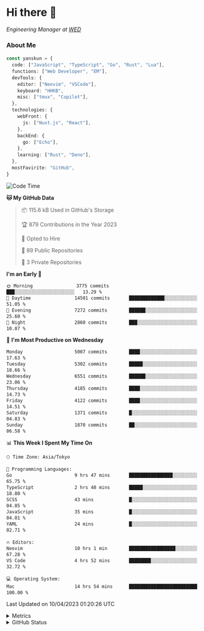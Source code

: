 # Hi there&nbsp;:wave:

<!-- ![Alt text](https://spotify-recently-played-readme.vercel.app/api?user=31kynbuubkiu3r4qh4hjuaglhfay) -->

_Engineering Manager at [WED](https://github.com/wedinc)_

### About Me

```ts
const yanskun = {
  code: ["JavaScript", "TypeScript", "Go", "Rust", "Lua"],
  functions: ["Web Developer", "EM"],
  devTools: {
    editor: ["Neovim", "VSCode"],
    keyboard: "HHKB",
    misc: ["tmux", "Copilot"],
  },
  technologies: {
    webFront: {
      js: ["Nuxt.js", "React"],
    },
    backEnd: {
      go: ["Echo"],
    },
    learning: ["Rust", "Deno"],
  },
  mostFavirite: "GitHub",
}
```

<!--START_SECTION:waka-->
![Code Time](http://img.shields.io/badge/Code%20Time-256%20hrs%2018%20mins-blue)

**🐱 My GitHub Data** 

> 📦 115.6 kB Used in GitHub's Storage 
 > 
> 🏆 879 Contributions in the Year 2023
 > 
> 💼 Opted to Hire
 > 
> 📜 89 Public Repositories 
 > 
> 🔑 3 Private Repositories 
 > 
**I'm an Early 🐤** 

```text
🌞 Morning                3775 commits        ███░░░░░░░░░░░░░░░░░░░░░░   13.29 % 
🌆 Daytime                14501 commits       █████████████░░░░░░░░░░░░   51.05 % 
🌃 Evening                7272 commits        ██████░░░░░░░░░░░░░░░░░░░   25.60 % 
🌙 Night                  2860 commits        ███░░░░░░░░░░░░░░░░░░░░░░   10.07 % 
```
📅 **I'm Most Productive on Wednesday** 

```text
Monday                   5007 commits        ████░░░░░░░░░░░░░░░░░░░░░   17.63 % 
Tuesday                  5302 commits        █████░░░░░░░░░░░░░░░░░░░░   18.66 % 
Wednesday                6551 commits        ██████░░░░░░░░░░░░░░░░░░░   23.06 % 
Thursday                 4185 commits        ████░░░░░░░░░░░░░░░░░░░░░   14.73 % 
Friday                   4122 commits        ████░░░░░░░░░░░░░░░░░░░░░   14.51 % 
Saturday                 1371 commits        █░░░░░░░░░░░░░░░░░░░░░░░░   04.83 % 
Sunday                   1870 commits        ██░░░░░░░░░░░░░░░░░░░░░░░   06.58 % 
```


📊 **This Week I Spent My Time On** 

```text
🕑︎ Time Zone: Asia/Tokyo

💬 Programming Languages: 
Go                       9 hrs 47 mins       ████████████████░░░░░░░░░   65.75 % 
TypeScript               2 hrs 48 mins       █████░░░░░░░░░░░░░░░░░░░░   18.80 % 
SCSS                     43 mins             █░░░░░░░░░░░░░░░░░░░░░░░░   04.85 % 
JavaScript               35 mins             █░░░░░░░░░░░░░░░░░░░░░░░░   04.01 % 
YAML                     24 mins             █░░░░░░░░░░░░░░░░░░░░░░░░   02.71 % 

🔥 Editors: 
Neovim                   10 hrs 1 min        █████████████████░░░░░░░░   67.28 % 
VS Code                  4 hrs 52 mins       ████████░░░░░░░░░░░░░░░░░   32.72 % 

💻 Operating System: 
Mac                      14 hrs 54 mins      █████████████████████████   100.00 % 
```


 Last Updated on 10/04/2023 01:20:26 UTC
<!--END_SECTION:waka-->

<details>
  <summary>Metrics</summary>
  <img src="https://github.com/yanskun/yanskun/blob/main/github-metrics.svg" alt="Metrics">
</details>

<details>
  <summary>GitHub Status</summary>
  <picture>
    <source media="(prefers-color-scheme: dark)" srcset="https://raw.githubusercontent.com/yanskun/yanskun/master/profile-summary-card-output/nord_dark/0-profile-details.svg">
   <img src="https://raw.githubusercontent.com/yanskun/yanskun/master/profile-summary-card-output/default/0-profile-details.svg">
  </picture>
  <br>
  <picture>
    <source media="(prefers-color-scheme: dark)" srcset="https://raw.githubusercontent.com/yanskun/yanskun/master/profile-summary-card-output/nord_dark/1-repos-per-language.svg">
   <img src="https://raw.githubusercontent.com/yanskun/yanskun/master/profile-summary-card-output/default/1-repos-per-language.svg">
  </picture>
  <picture>
    <source media="(prefers-color-scheme: dark)" srcset="https://raw.githubusercontent.com/yanskun/yanskun/master/profile-summary-card-output/nord_dark/2-most-commit-language.svg">
   <img src="https://raw.githubusercontent.com/yanskun/yanskun/master/profile-summary-card-output/default/2-most-commit-language.svg">
  </picture>
  <br>
  <picture>
    <source media="(prefers-color-scheme: dark)" srcset="https://raw.githubusercontent.com/yanskun/yanskun/master/profile-summary-card-output/nord_dark/3-stats.svg">
   <img src="https://raw.githubusercontent.com/yanskun/yanskun/master/profile-summary-card-output/default/3-stats.svg">
  </picture>
  <picture>
    <source media="(prefers-color-scheme: dark)" srcset="https://raw.githubusercontent.com/yanskun/yanskun/master/profile-summary-card-output/nord_dark/4-productive-time.svg">
   <img src="https://raw.githubusercontent.com/yanskun/yanskun/master/profile-summary-card-output/default/4-productive-time.svg">
  </picture>
</details>
